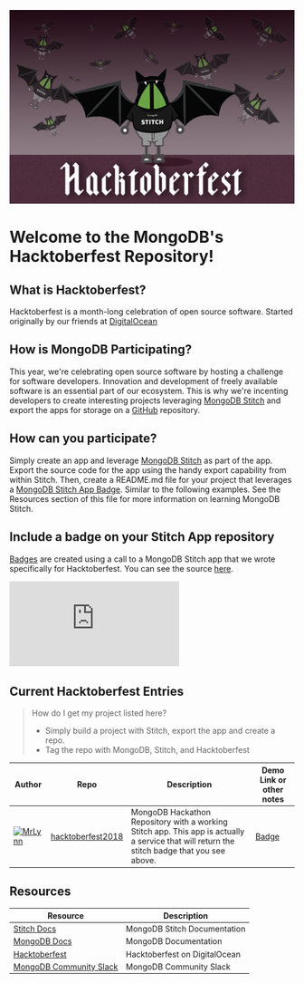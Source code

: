 ![Hacktoberfest Header](./assets/stitch-hacktoberfest-header.png)
# Welcome to the MongoDB's Hacktoberfest Repository!

## What is Hacktoberfest?
Hacktoberfest is a month-long celebration of open source software. Started originally by our friends at [DigitalOcean](http://digitalocean.com)

## How is MongoDB Participating?
This year, we're celebrating open source software by hosting a challenge for software developers. Innovation and development of freely available software is an essential part of our ecosystem. This is why we're incenting developers to create interesting projects leveraging [MongoDB Stitch](http://www.mongodb.com/cloud/stitch) and export the apps for storage on a [GitHub](http://github.com) repository.

## How can you participate?
Simply create an app and leverage [MongoDB Stitch](http://www.mongodb.com/cloud/stitch) as part of the app. Export the source code for the app using the handy export capability from within Stitch. Then, create a README.md file for your project that leverages a [MongoDB Stitch App Badge](./badges.md). Similar to the following examples. See the Resources section of this file for more information on learning MongoDB Stitch.

## Include a badge on your Stitch App repository

[Badges](./badges.md) are created using a call to a MongoDB Stitch app that we wrote specifically for Hacktoberfest. You can see the source [here](https://github.com/mrlynn/hacktoberfest/blob/master/stitchapp/services/badgeservice/incoming_webhooks/badge/source.js).  
  
[![Powered by Stitch](http://badge.learnstitch.com/index.php?appid=stitch-badges-dkhza)](http://cloud.mongodb.com)

## Current Hacktoberfest Entries
> How do I get my project listed here?
> - Simply build a project with Stitch, export the app and create a repo. 
> - Tag the repo with MongoDB, Stitch, and Hacktoberfest

| Author | Repo | Description | Demo Link or other notes |
| --- | --- | --- | --- |
| [![MrLynn](https://avatars2.githubusercontent.com/u/192552?s=50&v=4)](http://twitter.com/merlynn) |  [hacktoberfest2018](http://github.com/mongodb/hacktoberfest2018)| MongoDB Hackathon Repository with a working Stitch app. This app is actually a service that will return the stitch badge that you see above.|  [Badge](http://badge.learnstitch.com) |

## Resources

| Resource | Description |
| --- | --- |
| [Stitch Docs](https://docs.mongodb.com/stitch/) | MongoDB Stitch Documentation |
| [MongoDB Docs](https://docs.mongodb.com) | MongoDB Documentation |
| [Hacktoberfest](http://hacktoberfest.digitalocean.com) | Hacktoberfest on DigitalOcean |
| [MongoDB Community Slack](https://launchpass.com/mongo-db) | MongoDB Community Slack |


